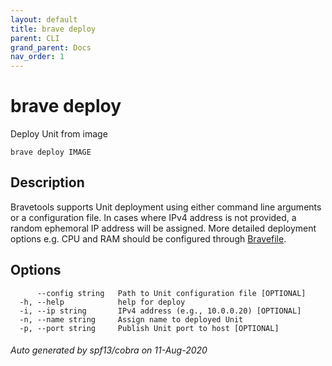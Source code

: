```yaml
---
layout: default
title: brave deploy
parent: CLI
grand_parent: Docs
nav_order: 1
---
```


# brave deploy

Deploy Unit from image

```
brave deploy IMAGE
```

## Description

Bravetools supports Unit deployment using either command line arguments or a configuration file.
In cases where IPv4 address is not provided, a random ephemoral IP address will be assigned. More detailed
deployment options e.g. CPU and RAM should be configured through [Bravefile](../../bravefile#service).

## Options

```
      --config string   Path to Unit configuration file [OPTIONAL]
  -h, --help            help for deploy
  -i, --ip string       IPv4 address (e.g., 10.0.0.20) [OPTIONAL]
  -n, --name string     Assign name to deployed Unit
  -p, --port string     Publish Unit port to host [OPTIONAL]
```

###### Auto generated by spf13/cobra on 11-Aug-2020
